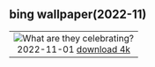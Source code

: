 ## bing wallpaper(2022-11)

|  |
| :----: |
| ![What are they celebrating?](https://cn.bing.com/th?id=OHR.Calacas_EN-US6430903741_UHD.jpg&pid=hp&w=384&h=216&rs=1&c=4) <br/>2022-11-01 [download 4k](https://cn.bing.com/th?id=OHR.Calacas_EN-US6430903741_UHD.jpg)|
